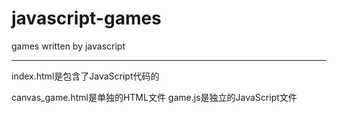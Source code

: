 # javascript-games
games written by javascript

***
index.html是包含了JavaScript代码的

canvas_game.html是单独的HTML文件
game.js是独立的JavaScript文件
